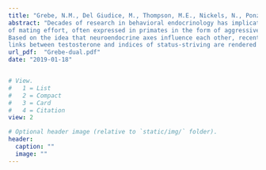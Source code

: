 ```yaml
---
title: "Grebe, N.M., Del Giudice, M., Thompson, M.E., Nickels, N., Ponzi, D., Zilioli, S., Maestripieri, D., & Gangestad, S.W. (2019). Testosterone, cortisol, and status-striving personality features: A review and empirical evaluation of the Dual Hormone hypothesis. *Hormones and Behavior, 109*, 25-37."
abstract: "Decades of research in behavioral endocrinology has implicated the gonadal hormone testosterone in the regulation
of mating effort, often expressed in primates in the form of aggressive and/or status-striving behavior.
Based on the idea that neuroendocrine axes influence each other, recent work among humans has proposed that
links between testosterone and indices of status-striving are rendered conditional by the effects of glucocorticoids. The Dual Hormone hypothesis is one particular instance of this argument, predicting that cortisol blocks the effects of testosterone on dominance, aggression, and risk-taking in humans. Support for the Dual Hormone hypothesis is wide-ranging, but considerations of theoretical ambiguity, null findings, and low statistical power pose problems for interpreting the published literature. Here, we contribute to the development of the Dual Hormone hypothesis by (1) critically reviewing the extant literature—including p-curve analyses of published findings; and, (2) “opening the file drawer” and examining relationships between testosterone, cortisol, and status-striving personality features in seven previously published studies from our laboratories (total N=718; median N per feature=318) that examined unrelated predictions. Results from p-curve suggest that published studies have only 16% power to detect effects, while our own data show no robust interactions between testosterone and cortisol in predicting status-striving personality features. We discuss the implications of these results for the Dual Hormone hypothesis, limitations of our analyses, and the development of future research."
url_pdf:  "Grebe-dual.pdf"
date: "2019-01-18"


# View.
#   1 = List
#   2 = Compact
#   3 = Card
#   4 = Citation
view: 2

# Optional header image (relative to `static/img/` folder).
header:
  caption: ""
  image: ""
---
```


